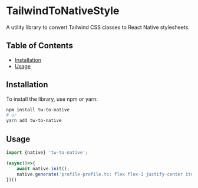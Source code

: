 # TailwindToNativeStyle

A utility library to convert Tailwind CSS classes to React Native stylesheets.

## Table of Contents

- [Installation](#installation)
- [Usage](#usage)

## Installation

To install the library, use npm or yarn:

```sh
npm install tw-to-native
# or
yarn add tw-to-native
```

## Usage

```javascript
import {native} 'tw-to-native';

(async()=>{
    await native.init();
    native.generate('profile-profile.ts: flex flex-1 justify-center items-center');
})()

```
